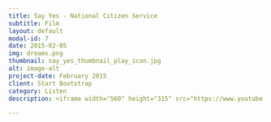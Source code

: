 ```yaml
---
title: Say Yes - National Citizen Service
subtitle: Film
layout: default
modal-id: 7
date: 2015-02-05
img: dreams.png
thumbnail: say_yes_thumbnail_play_icon.jpg
alt: image-alt
project-date: February 2015
client: Start Bootstrap
category: Listen
description: <iframe width="560" height="315" src="https://www.youtube.com/embed/dTswxY-XLn8" frameborder="0" allowfullscreen></iframe>

---
```

